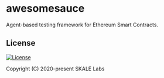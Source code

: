# awesomesauce

Agent-based testing framework for Ethereum Smart Contracts.

## License

[![License](https://img.shields.io/github/license/skalenetwork/sgx.py.svg)](LICENSE)

Copyright (C) 2020-present SKALE Labs
